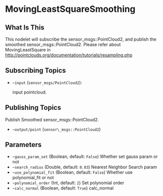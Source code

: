 # MovingLeastSquareSmoothing
## What Is This

This nodelet will subscribe the sensor\_msgs::PointCloud2, and publish the smoothed  sensor\_msgs::PointCloud2.
Please refer about MovingLeastSquare in http://pointclouds.org/documentation/tutorials/resampling.php

## Subscribing Topics
* `~input` (`sensor_msgs/PointCloud2`):

   input pointcloud.
## Publishing Topics

   Publish Smoothed sensor\_msgs::PointCloud2.

* `~output/point` (`sensor\_msgs::PointCloud2`)

## Parameters
* `~gauss_param_set` (Boolean, default: `False`)
  Whether set gauss param or not
* `~search_radius` (Double, default: `0.03`)
  Nearest Neighbor Search param
* `~use_polynomial_fit` (Boolean, default: `False`)
  Whether use polynomial_fit or not
* `~polynomial_order` (Int, default: `2`)
  Set polynomial order
* `~calc_normal` (Boolean, default: `True`)
  calc_normal
